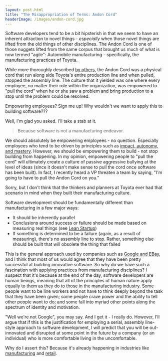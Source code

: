 ```yaml
---
layout: post.html
title: "The Misappropriation of Terms: Andon Cord"
headerImage: /images/andon-cord.jpg
---
```


Software developers tend to be a bit hipsterish in that we seem to have an inherent attraction to novel things - _especially_ when those novel things are lifted from the old things of other disciplines. The Andon Cord is one of those nuggets lifted from the same corpus that brought us much of what is now termed "agile": Automobile manufacturing - specifically, the manufacturing practices of Toyota.

While more thoroughly described [by others](http://itrevolution.com/kata/), the Andon Cord was a physical cord that run along side Toyota's entire production line and when pulled, stopped the assembly line. The culture that it yielded was one where every employee, no matter their role within the organization, was empowered to "pull the cord" when he or she saw a problem and bring production to a stop until the problem could be resolved.

Empowering employees? Sign me up! Why wouldn't we want to apply this to building software???

Well, I'm glad you asked. I'll take a stab at it.

> Because software is not a manufacturing endeavor.

We should absolutely be empowering employees - no question. Especially employees who tend to be driven by principles such as [impact, autonomy, and mastery](https://www.youtube.com/watch?v=u6XAPnuFjJc). However, we should be empowering them to build - not stop building from happening. In my opinion, empowering people to "pull the cord" will ultimately create a culture of passive aggressive bullying at the level of ideas (since it doesn't make sense to pull the cord once software has been built). In fact, I recently heard a VP threaten a team by saying, "I'm going to have to pull the Andon Cord on you."

Sorry, but I don't think that the thinkers and planners at Toyota ever had that scenario in mind when they built their manufacturing culture.

Software development should be fundamentally different than manufacturing in a few major ways:

* It should be inherently parallel
* Conclusions around success or failure should be made based on measuring real things (see [Lean Startup](https://www.amazon.com/Lean-Startup-Entrepreneurs-Continuous-Innovation/dp/0307887898))
* If something is determined to be a failure (again, as a result of measuring), there's no assembly line to stop. Rather, something else should be built that will obsolete the thing that failed

This is the general approach used by companies such as [Google and EBay](http://highscalability.com/blog/2015/12/1/deep-lessons-from-google-and-ebay-on-building-ecosystems-of.html), and I think that most of us would agree that they have been pretty successful at building innovative software. So why do we have such a fascination with applying practices from manufacturing disciplines? I suspect that it's because at the end of the day, software developers are human beings, meaning that all of the principles of human nature apply equally to them as they do to those in the manufacturing industry. Some people want to be line workers and not have to think deeply beyond the task that they have been given; some people crave power and the ability to tell other people want to do; and some fall into myriad other points along the spectrum of identity and motivation.

"Well we're not Google", you may say. And I get it - I really do. However, I'll argue that if this is the justification for employing a serial, assembly line-style approach to software development, I will predict that you will be out-innovated and disrupted at some point in the future by a company (or an individual) who is more comfortable living in the uncomfortable.

Why do I assert this? Because it's already happening in industries like [manufacturing](https://www.wired.com/2013/07/tesla-plant-video/) and [retail](https://www.technologyreview.com/s/538601/inside-amazons-warehouse-human-robot-symbiosis/).

